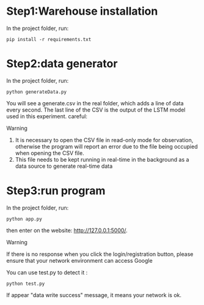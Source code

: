 # Step1:Warehouse installation

In the project folder, run:

```
pip install -r requirements.txt
```

# Step2:data generator

In the project folder, run:

```
python generateData.py
```

You will see a generate.csv in the real folder, which adds a line of data every second. The last line of the CSV is the output of the LSTM model used in this experiment.
careful:

> [!WARNING]
>
> 1. It is necessary to open the CSV file in read-only mode for observation, otherwise the program will report an error due to the file being occupied when opening the CSV file.
> 2. This file needs to be kept running in real-time in the background as a data source to generate real-time data

# Step3:run program

In the project folder, run:

```
python app.py
```

then enter on the website: http://127.0.0.1:5000/.



> [!WARNING]
>
> If there is no response when you click the login/registration button, please ensure that your network environment can access Google
> 
> You can use test.py to detect it :
> 
> ``` python test.py ```
> 
> If appear "data write success" message, it means your network is ok.
